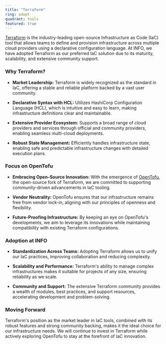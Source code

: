 ```yaml
---
title: "Terraform"
ring: adopt
quadrant: tools
featured: true
---
```


[Terraform](https://www.terraform.io) is the industry-leading open-source Infrastructure as Code (IaC) tool that allows teams to define and provision infrastructure across multiple cloud providers using a declarative configuration language. At INFO, we have adopted Terraform as our preferred IaC solution due to its maturity, scalability, and extensive community support.

### Why Terraform?

- **Market Leadership:** Terraform is widely recognized as the standard in IaC, offering a stable and reliable platform backed by a vast user community.

- **Declarative Syntax with HCL:** Utilizes HashiCorp Configuration Language (HCL), which is intuitive and easy to learn, making infrastructure definitions clear and maintainable.

- **Extensive Provider Ecosystem:** Supports a broad range of cloud providers and services through official and community providers, enabling seamless multi-cloud deployments.

- **Robust State Management:** Efficiently handles infrastructure state, enabling safe and predictable infrastructure changes with detailed execution plans.

### Focus on OpenTofu

- **Embracing Open-Source Innovation:** With the emergence of [OpenTofu](https://opentofu.org/), the open-source fork of Terraform, we are committed to supporting community-driven advancements in IaC tooling.

- **Vendor Neutrality:** OpenTofu ensures that our infrastructure remains free from vendor lock-in, aligning with our principles of openness and flexibility.

- **Future-Proofing Infrastructure:** By keeping an eye on OpenTofu's developments, we aim to leverage its innovations while maintaining compatibility with existing Terraform configurations.

### Adoption at INFO

- **Standardization Across Teams:** Adopting Terraform allows us to unify our IaC practices, improving collaboration and reducing complexity.

- **Scalability and Performance:** Terraform's ability to manage complex infrastructures makes it suitable for projects of any size, ensuring reliability as we scale.

- **Community and Support:** The extensive Terraform community provides a wealth of modules, best practices, and support resources, accelerating development and problem-solving.

### Moving Forward

Terraform's position as the market leader in IaC tools, combined with its robust features and strong community backing, makes it the ideal choice for our infrastructure needs. We will continue to invest in Terraform while actively exploring OpenTofu to stay at the forefront of IaC innovation.
